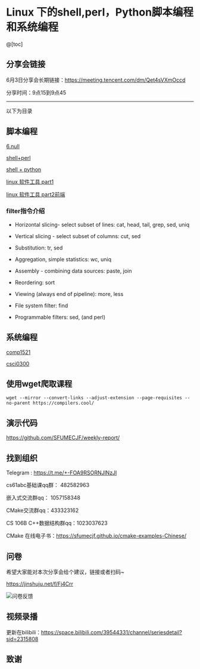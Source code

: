 # Linux 下的shell,perl，Python脚本编程和系统编程

@[toc]

## 分享会链接
6月3日分享会长期链接：https://meeting.tencent.com/dm/Qet4sVXmOccd

分享时间：9点15到9点45

---

以下为目录

## 脚本编程

[6.null](https://missing.csail.mit.edu/)

[shell+perl](https://cgi.cse.unsw.edu.au/~cs2041/21T1/)

[shell + python](https://cgi.cse.unsw.edu.au/~cs2041/22T2/)

[linux 软件工具 part1](https://cs-uob.github.io/COMS10012/exercises/part1/)

[linux 软件工具 part2前端](https://cs-uob.github.io/COMS10012/exercises/part2/)

### filter指令介绍

- Horizontal slicing- select subset of lines: cat, head, tail, grep, sed, uniq 

- Vertical slicing - select subset of columns: cut, sed 
- Substitution: tr, sed 
- Aggregation, simple statistics: wc, uniq 
- Assembly - combining data sources: paste, join 
- Reordering: sort 
- Viewing (always end of pipeline): more, less 
- File system filter: find 
- Programmable filters: sed, (and perl)

## 系统编程

[comp1521](https://cgi.cse.unsw.edu.au/~cs1521/21T3/)

[csci0300](http://cs.brown.edu/courses/csci0300/2022/)

## 使用wget爬取课程

```shell
wget --mirror --convert-links --adjust-extension --page-requisites --no-parent https://compilers.cool/
```



## 演示代码

https://github.com/SFUMECJF/weekly-report/

## 找到组织

Telegram : https://t.me/+-FOA9RSORNJlNzJl

cs61abc基础课qq群： 482582963

嵌入式交流群qq： 1057158348

CMake交流群qq：433323162

CS 106B C++数据结构群qq：1023037623

CMake 在线电子书：https://sfumecjf.github.io/cmake-examples-Chinese/


## 问卷

希望大家能对本次分享会给个建议，链接或者扫码~

https://jinshuju.net/f/Fj4Crr

![问卷反馈](https://sfigure.oss-cn-beijing.aliyuncs.com/%E9%97%AE%E5%8D%B7%E5%8F%8D%E9%A6%88.png)

## 视频录播
更新在bilibili：https://space.bilibili.com/39544331/channel/seriesdetail?sid=2315808

## 致谢